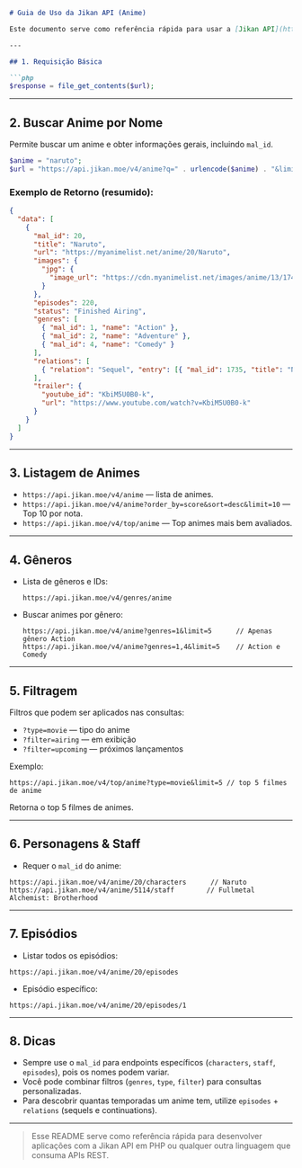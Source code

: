 ````markdown
# Guia de Uso da Jikan API (Anime)

Este documento serve como referência rápida para usar a [Jikan API](https://jikan.moe/) e obter informações sobre animes, gêneros, personagens, staff, episódios e rankings.

---

## 1. Requisição Básica

```php
$response = file_get_contents($url);
````

---

## 2. Buscar Anime por Nome

Permite buscar um anime e obter informações gerais, incluindo `mal_id`.

```php
$anime = "naruto";
$url = "https://api.jikan.moe/v4/anime?q=" . urlencode($anime) . "&limit=1";
```

### Exemplo de Retorno (resumido):

```json
{
  "data": [
    {
      "mal_id": 20,
      "title": "Naruto",
      "url": "https://myanimelist.net/anime/20/Naruto",
      "images": {
        "jpg": {
          "image_url": "https://cdn.myanimelist.net/images/anime/13/17405.jpg"
        }
      },
      "episodes": 220,
      "status": "Finished Airing",
      "genres": [
        { "mal_id": 1, "name": "Action" },
        { "mal_id": 2, "name": "Adventure" },
        { "mal_id": 4, "name": "Comedy" }
      ],
      "relations": [
        { "relation": "Sequel", "entry": [{ "mal_id": 1735, "title": "Naruto: Shippuuden" }] }
      ],
      "trailer": {
        "youtube_id": "KbiM5U0B0-k",
        "url": "https://www.youtube.com/watch?v=KbiM5U0B0-k"
      }
    }
  ]
}
```

---

## 3. Listagem de Animes

* `https://api.jikan.moe/v4/anime` — lista de animes.
* `https://api.jikan.moe/v4/anime?order_by=score&sort=desc&limit=10` — Top 10 por nota.
* `https://api.jikan.moe/v4/top/anime` — Top animes mais bem avaliados.

---

## 4. Gêneros

* Lista de gêneros e IDs:

  ```
  https://api.jikan.moe/v4/genres/anime
  ```

* Buscar animes por gênero:

  ```
  https://api.jikan.moe/v4/anime?genres=1&limit=5      // Apenas gênero Action
  https://api.jikan.moe/v4/anime?genres=1,4&limit=5    // Action e Comedy
  ```

---

## 5. Filtragem

Filtros que podem ser aplicados nas consultas:

* `?type=movie` — tipo do anime
* `?filter=airing` — em exibição
* `?filter=upcoming` — próximos lançamentos

Exemplo:

```
https://api.jikan.moe/v4/top/anime?type=movie&limit=5 // top 5 filmes de anime 
```

Retorna o top 5 filmes de animes.

---

## 6. Personagens & Staff

* Requer o `mal_id` do anime:

```
https://api.jikan.moe/v4/anime/20/characters      // Naruto
https://api.jikan.moe/v4/anime/5114/staff        // Fullmetal Alchemist: Brotherhood
```

---

## 7. Episódios

* Listar todos os episódios:

```
https://api.jikan.moe/v4/anime/20/episodes
```

* Episódio específico:

```
https://api.jikan.moe/v4/anime/20/episodes/1
```

---

## 8. Dicas

* Sempre use o `mal_id` para endpoints específicos (`characters`, `staff`, `episodes`), pois os nomes podem variar.
* Você pode combinar filtros (`genres`, `type`, `filter`) para consultas personalizadas.
* Para descobrir quantas temporadas um anime tem, utilize `episodes` + `relations` (sequels e continuations).

---

> Esse README serve como referência rápida para desenvolver aplicações com a Jikan API em PHP ou qualquer outra linguagem que consuma APIs REST.

